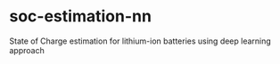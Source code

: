 # soc-estimation-nn
State of Charge estimation for lithium-ion batteries using deep learning approach
